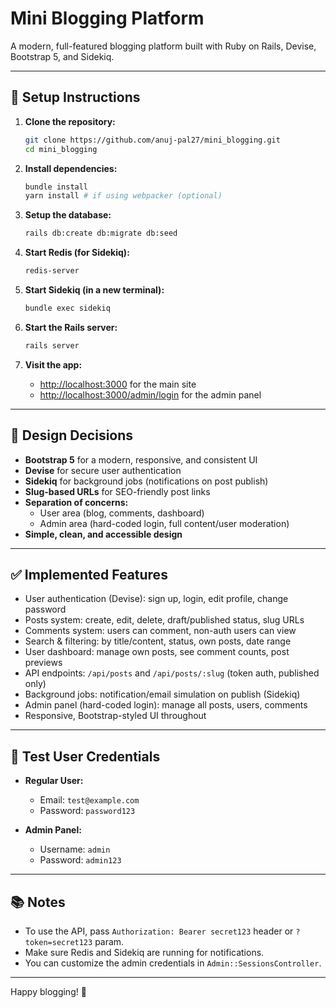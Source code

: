 # Mini Blogging Platform

A modern, full-featured blogging platform built with Ruby on Rails, Devise, Bootstrap 5, and Sidekiq.

---

## 🚀 Setup Instructions

1. **Clone the repository:**
   ```sh
   git clone https://github.com/anuj-pal27/mini_blogging.git
   cd mini_blogging
   ```

2. **Install dependencies:**
   ```sh
   bundle install
   yarn install # if using webpacker (optional)
   ```

3. **Setup the database:**
   ```sh
   rails db:create db:migrate db:seed
   ```

4. **Start Redis (for Sidekiq):**
   ```sh
   redis-server
   ```

5. **Start Sidekiq (in a new terminal):**
   ```sh
   bundle exec sidekiq
   ```

6. **Start the Rails server:**
   ```sh
   rails server
   ```

7. **Visit the app:**
   - [http://localhost:3000](http://localhost:3000) for the main site
   - [http://localhost:3000/admin/login](http://localhost:3000/admin/login) for the admin panel

---

## 🎨 Design Decisions

- **Bootstrap 5** for a modern, responsive, and consistent UI
- **Devise** for secure user authentication
- **Sidekiq** for background jobs (notifications on post publish)
- **Slug-based URLs** for SEO-friendly post links
- **Separation of concerns:**
  - User area (blog, comments, dashboard)
  - Admin area (hard-coded login, full content/user moderation)
- **Simple, clean, and accessible design**

---

## ✅ Implemented Features

- User authentication (Devise): sign up, login, edit profile, change password
- Posts system: create, edit, delete, draft/published status, slug URLs
- Comments system: users can comment, non-auth users can view
- Search & filtering: by title/content, status, own posts, date range
- User dashboard: manage own posts, see comment counts, post previews
- API endpoints: `/api/posts` and `/api/posts/:slug` (token auth, published only)
- Background jobs: notification/email simulation on publish (Sidekiq)
- Admin panel (hard-coded login): manage all posts, users, comments
- Responsive, Bootstrap-styled UI throughout

---

## 👤 Test User Credentials

- **Regular User:**
  - Email: `test@example.com`
  - Password: `password123`

- **Admin Panel:**
  - Username: `admin`
  - Password: `admin123`

---

## 📚 Notes
- To use the API, pass `Authorization: Bearer secret123` header or `?token=secret123` param.
- Make sure Redis and Sidekiq are running for notifications.
- You can customize the admin credentials in `Admin::SessionsController`.

---

Happy blogging! 🎉
